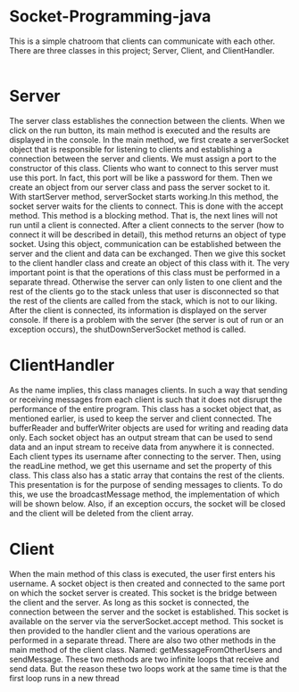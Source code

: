 # Socket-Programming-java
This is a simple chatroom that clients can communicate with each other. There are three classes in this project; Server, Client, and ClientHandler.<br/><br/>
# Server
The server class establishes the connection between the clients. When we click on the run button, its main method is executed and the results are displayed in the console.
In the main method, we first create a serverSocket object that is responsible for listening to clients and establishing a connection between the server and clients.
We must assign a port to the constructor of this class. Clients who want to connect to this server must use this port. 
In fact, this port will be like a password for them. Then we create an object from our server class and pass the server socket to it.<br/>
With startServer method, serverSocket starts working.In this method, the socket server waits for the clients to connect. This is done with the accept method. This method is a blocking method. That is, the next lines will not run until a client is connected.
After a client connects to the server (how to connect it will be described in detail), this method returns an object of type socket. Using this object,
communication can be established between the server and the client and data can be exchanged. 
Then we give this socket to the client handler class and create an object of this class with it. The
very important point is that the operations of this class must be performed in a separate thread. Otherwise
the server can only listen to one client and the rest of the clients go to the stack unless that user is disconnected
so that the rest of the clients are called from the stack, which is not to our liking. After the client is connected,
its information is displayed on the server console. If there is a problem with the server (the server is out of run or
an exception occurs), the shutDownServerSocket method is called.<br/>
# ClientHandler

As the name implies, this class manages clients. In such a way that sending or receiving messages from each client is such that it does 
not disrupt the performance of the entire program.
This class has a socket object that, as mentioned earlier, is used to keep the server and client connected. The bufferReader and bufferWriter objects are used for writing and reading data only. Each socket object has an output stream that can be used to send data and an input stream to receive data from anywhere it is connected.
Each client types its username after connecting to the server. Then, using the readLine method, we get this username and set the property of this class.
This class also has a static array that contains the rest of the clients. This presentation is for the purpose of sending messages to clients. To do this, we use the broadcastMessage method, the implementation of which will be shown below. Also, if an exception occurs, the socket will be closed and the client will be deleted from the client array.

# Client
When the main method of this class is executed, the user first enters his username. A socket object is then created and connected to the same port on which the socket server is created. This socket is the bridge between the client and the server. As long as this socket is connected, the connection between the server and the socket is established. This socket is available on the server via the serverSocket.accept method. This socket is then provided to the handler client and the various operations are performed in a separate thread. There are also two other methods in the main method of the client class. Named: getMessageFromOtherUsers and sendMessage. These two methods are two infinite loops that receive and send data. But the reason these two loops work at the same time is that the first loop runs in a new thread
